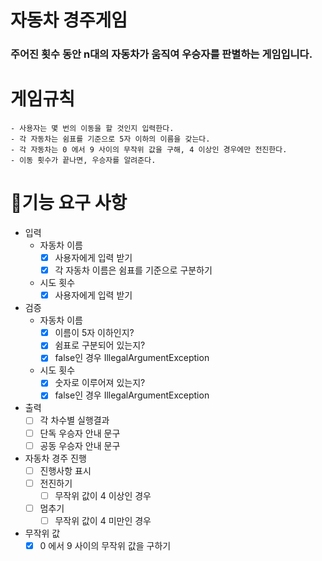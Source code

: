 # 자동차 경주게임

### 주어진 횟수 동안 n대의 자동차가 움직여 우승자를 판별하는 게임입니다.

# 게임규칙

    - 사용자는 몇 번의 이동을 할 것인지 입력한다.
	- 각 자동차는 쉼표를 기준으로 5자 이하의 이름을 갖는다.
	- 각 자동차는 0 에서 9 사이의 무작위 값을 구해, 4 이상인 경우에만 전진한다.
	- 이동 횟수가 끝나면, 우승자를 알려준다.

# 🚀기능 요구 사항

- 입력
    - 자동차 이름
        - [X] 사용자에게 입력 받기
        - [X] 각 자동차 이름은 쉼표를 기준으로 구분하기

    - 시도 횟수
        - [X] 사용자에게 입력 받기

- 검증
    - 자동차 이름
        - [X] 이름이 5자 이하인지?
        - [X] 쉼표로 구분되어 있는지?
        - [X] false인 경우 IllegalArgumentException
    - 시도 횟수
        - [X] 숫자로 이루어져 있는지?
        - [X] false인 경우 IllegalArgumentException

- 출력
    - [ ] 각 차수별 실행결과
    - [ ] 단독 우승자 안내 문구
    - [ ] 공동 우승자 안내 문구

- 자동차 경주 진행
    - [ ] 진행사항 표시
    - [ ] 전진하기
      - [ ] 무작위 값이 4 이상인 경우
    - [ ] 멈추기
      - [ ] 무작위 값이 4 미만인 경우

- 무작위 값
    - [X] 0 에서 9 사이의 무작위 값을 구하기